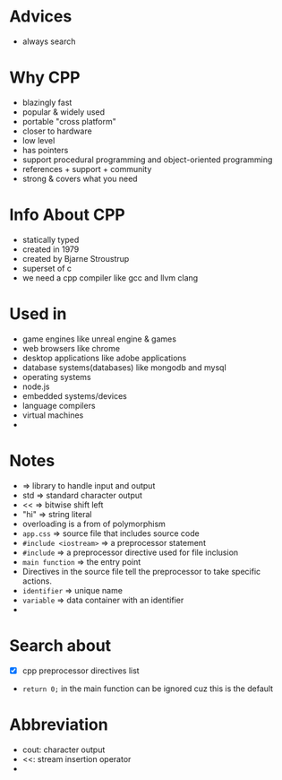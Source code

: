 # Advices
- always search

# Why CPP
- blazingly fast
- popular & widely used
- portable "cross platform"
- closer to hardware
- low level
- has pointers
- support procedural programming and object-oriented programming
- references + support + community
- strong & covers what you need

# Info About CPP
- statically typed 
- created in 1979
- created by Bjarne Stroustrup
- superset of c
- we need a cpp compiler like gcc and llvm clang


# Used in
- game engines like unreal engine & games 
- web browsers like chrome
- desktop applications like adobe applications
- database systems(databases) like mongodb and mysql  
- operating systems
- node.js
- embedded systems/devices
- language compilers
- virtual machines
- 

# Notes
- <iostream> => library to handle input and output
- std => standard character output
- << => bitwise shift left 
- "hi" => string literal
- overloading is a from of polymorphism
- `app.css` => source file that includes source code
- `#include <iostream>` => a preprocessor statement
- `#include` => a preprocessor directive used for file inclusion 
- `main function` => the entry point
-  Directives in the source file tell the preprocessor to take specific actions. 
-  `identifier` => unique name
-  `variable` => data container with an identifier
-  


# Search about
- [x] cpp preprocessor directives list 
- `return 0;` in the main function can be ignored cuz this is the default

# Abbreviation
- cout: character output
- <<: stream insertion operator
- 